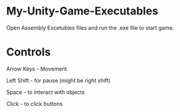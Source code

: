 # My-Unity-Game-Executables

Open Assembly Excetubles files and run the .exe file to start game.

# Controls

Arrow Keys - Movement

Left Shift - for pause (might be right shift)

Space - to interact with objects

Click - to click buttons
